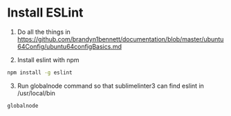 Install ESLint
===============

1. Do all the things in https://github.com/brandyn1bennett/documentation/blob/master/ubuntu64Config/ubuntu64configBasics.md

2. Install eslint with npm
  
  ```bash
  npm install -g eslint
  ```

3. Run globalnode command so that sublimelinter3 can find eslint in /usr/local/bin
  
  ```bash
  globalnode
  ```